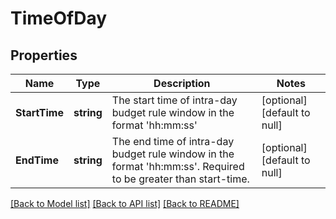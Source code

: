 # TimeOfDay

## Properties
Name | Type | Description | Notes
------------ | ------------- | ------------- | -------------
**StartTime** | **string** | The start time of intra-day budget rule window in the format &#x27;hh:mm:ss&#x27;  | [optional] [default to null]
**EndTime** | **string** | The end time of intra-day budget rule window in the format &#x27;hh:mm:ss&#x27;. Required to be greater than start-time.  | [optional] [default to null]

[[Back to Model list]](../README.md#documentation-for-models) [[Back to API list]](../README.md#documentation-for-api-endpoints) [[Back to README]](../README.md)


